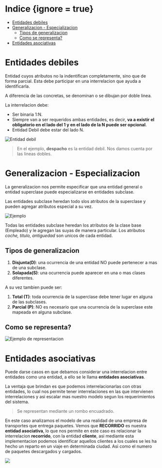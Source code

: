 # Indice {ignore = true}

<!-- @import "[TOC]" {cmd="toc" depthFrom=1 depthTo=6 orderedList=false} -->

<!-- code_chunk_output -->

- [Entidades debiles](#entidades-debiles)
- [Generalizacion - Especializacion](#generalizacion-especializacion)
  - [Tipos de generalizacion](#tipos-de-generalizacion)
  - [Como se representa?](#como-se-representa)
- [Entidades asociativas](#entidades-asociativas)

<!-- /code_chunk_output -->

# Entidades debiles

Entidad cuyos atributos no la indentifican completamente, sino que de forma parcial. Esta debe participar en una interrelacion que ayuda a identificarla.

A diferencia de las concretas, se denominan o se dibujan por doble linea.

La interrelacion debe:

- Ser binaria 1:N.
- Siempre van a ser requeridos ambas entidades, es decir, **va a existir el obligatorio en el lado del 1 y en el lado de la N puede ser opcional**.
- Entidad Debil debe estar del lado N.

![Entidad debil](https://i.imgur.com/bwx9VBN.jpeg)

> En el ejemplo, **despacho** es la entidad debil. Nos damos cuenta por las lineas dobles.

# Generalizacion - Especializacion

La generalizacion nos permite especificar que una entidad general o entidad superclase puede especializarse en entidades subclase.

Las entidades subclase heredan todo slos atributos de la
superclase y pueden agregar atributos especial a su vez.

![Ejemplo](https://i.imgur.com/RoO4IYj.jpg)

Todas las entidades subclase heredan los atributos de la clase base (Empleado) y le agregan las suyas de manera particular. Los atributos _coche, titulo, antiguedad_ son unicos de cada entidad.

## Tipos de generalizacion

1. **Disjunta(D)**: una ocurrencia de una entidad NO puede pertenecer a mas de una subclase.
1. **Solapada(S)**: una ocurrencia puede aparecer en una o mas clases diferentes.

A su vez tambien puede ser:

1. **Total (T)**: toda ocurrencia de la superclase debe tener lugar en alguna de las subclases.
1. **Parcial (P)**: NO es necesario que una ocurrencia de la superclase este mapeada en alguna subclase.

## Como se representa?

![Ejemplo de representacion](https://i.imgur.com/u0MdWhK.jpg)

# Entidades asociativas

Puede darse casos en que debamos considerar una interrelacion entre entidades como una entidad, a ello se le llama **entidades asociativas**.

La ventaja que brindan es que podemos interrelacionarlas con otras entidades, lo cual nos permite tener interrelaciones en las que intervienen interrelaciones y asi escalar mas nuestro modelo segun los requerimientos del sistema.

> Se representan mediante un rombo encuadrado.

En este caso analizamos el modelo de una realidad de una empresa de transportes que entrega paquetes. Vemos que **RECORRIDO** es nuestra **entidad asociativa**, lo que nos permite en este caso es relacionar la interrelacion **recorrido**, con la entidad **cliente**, asi mediante esta implementacion podemos identificar aquellos clientes a los cuales se les ha hecho un reparto en un viaje en determinada ciudad. Asi como el numero de paquetes descargados y cargados.

![](https://i.imgur.com/rfsoH8v.jpg)
